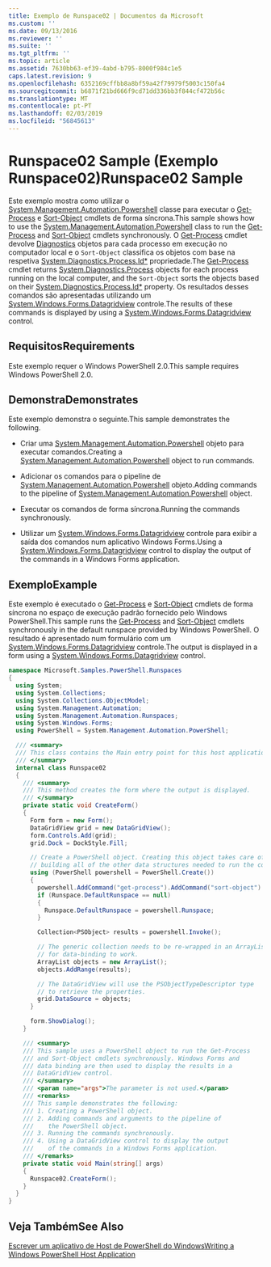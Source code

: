 ```yaml
---
title: Exemplo de Runspace02 | Documentos da Microsoft
ms.custom: ''
ms.date: 09/13/2016
ms.reviewer: ''
ms.suite: ''
ms.tgt_pltfrm: ''
ms.topic: article
ms.assetid: 7630bb63-ef39-4abd-b795-8000f984c1e5
caps.latest.revision: 9
ms.openlocfilehash: 6352169cffbb8a8bf59a42f79979f5003c150fa4
ms.sourcegitcommit: b6871f21bd666f9cd71dd336bb3f844cf472b56c
ms.translationtype: MT
ms.contentlocale: pt-PT
ms.lasthandoff: 02/03/2019
ms.locfileid: "56845613"
---
```

# <a name="runspace02-sample"></a><span data-ttu-id="eb12c-102">Runspace02 Sample (Exemplo Runspace02)</span><span class="sxs-lookup"><span data-stu-id="eb12c-102">Runspace02 Sample</span></span>

<span data-ttu-id="eb12c-103">Este exemplo mostra como utilizar o [System.Management.Automation.Powershell](/dotnet/api/system.management.automation.powershell) classe para executar o [Get-Process](/powershell/module/Microsoft.PowerShell.Management/Get-Process) e [Sort-Object](/powershell/module/Microsoft.PowerShell.Utility/Sort-Object) cmdlets de forma síncrona.</span><span class="sxs-lookup"><span data-stu-id="eb12c-103">This sample shows how to use the [System.Management.Automation.Powershell](/dotnet/api/system.management.automation.powershell) class to run the [Get-Process](/powershell/module/Microsoft.PowerShell.Management/Get-Process) and [Sort-Object](/powershell/module/Microsoft.PowerShell.Utility/Sort-Object) cmdlets synchronously.</span></span> <span data-ttu-id="eb12c-104">O [Get-Process](/powershell/module/Microsoft.PowerShell.Management/Get-Process) cmdlet devolve [Diagnostics](/dotnet/api/System.Diagnostics.Process) objetos para cada processo em execução no computador local e o `Sort-Object` classifica os objetos com base na respetiva [ System.Diagnostics.Process.Id\*](/dotnet/api/System.Diagnostics.Process.Id) propriedade.</span><span class="sxs-lookup"><span data-stu-id="eb12c-104">The [Get-Process](/powershell/module/Microsoft.PowerShell.Management/Get-Process) cmdlet returns [System.Diagnostics.Process](/dotnet/api/System.Diagnostics.Process) objects for each process running on the local computer, and the `Sort-Object` sorts the objects based on their [System.Diagnostics.Process.Id\*](/dotnet/api/System.Diagnostics.Process.Id) property.</span></span> <span data-ttu-id="eb12c-105">Os resultados desses comandos são apresentadas utilizando um [System.Windows.Forms.Datagridview](/dotnet/api/System.Windows.Forms.DataGridView) controle.</span><span class="sxs-lookup"><span data-stu-id="eb12c-105">The results of these commands is displayed by using a [System.Windows.Forms.Datagridview](/dotnet/api/System.Windows.Forms.DataGridView) control.</span></span>

## <a name="requirements"></a><span data-ttu-id="eb12c-106">Requisitos</span><span class="sxs-lookup"><span data-stu-id="eb12c-106">Requirements</span></span>

<span data-ttu-id="eb12c-107">Este exemplo requer o Windows PowerShell 2.0.</span><span class="sxs-lookup"><span data-stu-id="eb12c-107">This sample requires Windows PowerShell 2.0.</span></span>

## <a name="demonstrates"></a><span data-ttu-id="eb12c-108">Demonstra</span><span class="sxs-lookup"><span data-stu-id="eb12c-108">Demonstrates</span></span>

<span data-ttu-id="eb12c-109">Este exemplo demonstra o seguinte.</span><span class="sxs-lookup"><span data-stu-id="eb12c-109">This sample demonstrates the following.</span></span>

- <span data-ttu-id="eb12c-110">Criar uma [System.Management.Automation.Powershell](/dotnet/api/system.management.automation.powershell) objeto para executar comandos.</span><span class="sxs-lookup"><span data-stu-id="eb12c-110">Creating a [System.Management.Automation.Powershell](/dotnet/api/system.management.automation.powershell) object to run commands.</span></span>

- <span data-ttu-id="eb12c-111">Adicionar os comandos para o pipeline de [System.Management.Automation.Powershell](/dotnet/api/system.management.automation.powershell) objeto.</span><span class="sxs-lookup"><span data-stu-id="eb12c-111">Adding commands to the pipeline of [System.Management.Automation.Powershell](/dotnet/api/system.management.automation.powershell) object.</span></span>

- <span data-ttu-id="eb12c-112">Executar os comandos de forma síncrona.</span><span class="sxs-lookup"><span data-stu-id="eb12c-112">Running the commands synchronously.</span></span>

- <span data-ttu-id="eb12c-113">Utilizar um [System.Windows.Forms.Datagridview](/dotnet/api/System.Windows.Forms.DataGridView) controle para exibir a saída dos comandos num aplicativo Windows Forms.</span><span class="sxs-lookup"><span data-stu-id="eb12c-113">Using a [System.Windows.Forms.Datagridview](/dotnet/api/System.Windows.Forms.DataGridView) control to display the output of the commands in a Windows Forms application.</span></span>

## <a name="example"></a><span data-ttu-id="eb12c-114">Exemplo</span><span class="sxs-lookup"><span data-stu-id="eb12c-114">Example</span></span>

<span data-ttu-id="eb12c-115">Este exemplo é executado o [Get-Process](/powershell/module/Microsoft.PowerShell.Management/Get-Process) e [Sort-Object](/powershell/module/Microsoft.PowerShell.Utility/Sort-Object) cmdlets de forma síncrona no espaço de execução padrão fornecido pelo Windows PowerShell.</span><span class="sxs-lookup"><span data-stu-id="eb12c-115">This sample runs the [Get-Process](/powershell/module/Microsoft.PowerShell.Management/Get-Process) and [Sort-Object](/powershell/module/Microsoft.PowerShell.Utility/Sort-Object) cmdlets synchronously in the default runspace provided by Windows PowerShell.</span></span> <span data-ttu-id="eb12c-116">O resultado é apresentado num formulário com um [System.Windows.Forms.Datagridview](/dotnet/api/System.Windows.Forms.DataGridView) controle.</span><span class="sxs-lookup"><span data-stu-id="eb12c-116">The output is displayed in a form using a [System.Windows.Forms.Datagridview](/dotnet/api/System.Windows.Forms.DataGridView) control.</span></span>

```csharp
namespace Microsoft.Samples.PowerShell.Runspaces
{
  using System;
  using System.Collections;
  using System.Collections.ObjectModel;
  using System.Management.Automation;
  using System.Management.Automation.Runspaces;
  using System.Windows.Forms;
  using PowerShell = System.Management.Automation.PowerShell;

  /// <summary>
  /// This class contains the Main entry point for this host application.
  /// </summary>
  internal class Runspace02
  {
    /// <summary>
    /// This method creates the form where the output is displayed.
    /// </summary>
    private static void CreateForm()
    {
      Form form = new Form();
      DataGridView grid = new DataGridView();
      form.Controls.Add(grid);
      grid.Dock = DockStyle.Fill;

      // Create a PowerShell object. Creating this object takes care of
      // building all of the other data structures needed to run the command.
      using (PowerShell powershell = PowerShell.Create())
      {
        powershell.AddCommand("get-process").AddCommand("sort-object").AddArgument("ID");
        if (Runspace.DefaultRunspace == null)
        {
          Runspace.DefaultRunspace = powershell.Runspace;
        }

        Collection<PSObject> results = powershell.Invoke();

        // The generic collection needs to be re-wrapped in an ArrayList
        // for data-binding to work.
        ArrayList objects = new ArrayList();
        objects.AddRange(results);

        // The DataGridView will use the PSObjectTypeDescriptor type
        // to retrieve the properties.
        grid.DataSource = objects;
      }

      form.ShowDialog();
    }

    /// <summary>
    /// This sample uses a PowerShell object to run the Get-Process
    /// and Sort-Object cmdlets synchronously. Windows Forms and
    /// data binding are then used to display the results in a
    /// DataGridView control.
    /// </summary>
    /// <param name="args">The parameter is not used.</param>
    /// <remarks>
    /// This sample demonstrates the following:
    /// 1. Creating a PowerShell object.
    /// 2. Adding commands and arguments to the pipeline of
    ///    the PowerShell object.
    /// 3. Running the commands synchronously.
    /// 4. Using a DataGridView control to display the output
    ///    of the commands in a Windows Forms application.
    /// </remarks>
    private static void Main(string[] args)
    {
      Runspace02.CreateForm();
    }
  }
}
```

## <a name="see-also"></a><span data-ttu-id="eb12c-117">Veja Também</span><span class="sxs-lookup"><span data-stu-id="eb12c-117">See Also</span></span>

[<span data-ttu-id="eb12c-118">Escrever um aplicativo de Host de PowerShell do Windows</span><span class="sxs-lookup"><span data-stu-id="eb12c-118">Writing a Windows PowerShell Host Application</span></span>](./writing-a-windows-powershell-host-application.md)